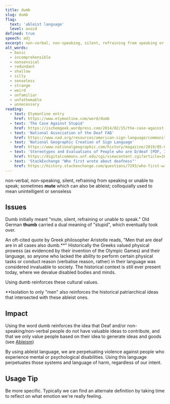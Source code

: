 ```yaml
---
title: dumb
slug: dumb
flag:
  text: 'ableist language'
  level: avoid
defined: true
speech: adj
excerpt: non-verbal, non-speaking, silent, refraining from speaking or unable to speak; sometimes __mute__ which can also be ableist; colloquially used to mean unintelligent or senseless
alt_words:
  - basic
  - incomprehensible
  - nonsensical
  - redundant
  - shallow
  - silly
  - senseless
  - strange
  - weird
  - unfamiliar
  - unfathomable
  - unnecessary
reading:
  - text: Etymonline entry
    href: https://www.etymonline.com/word/dumb
  - text: 'The Case Against Stupid'
    href: https://ischemgeek.wordpress.com/2014/02/15/the-case-against-stupid/
  - text: 'National Association of the Deaf FAQ'
    href: https://www.nad.org/resources/american-sign-language/community-and-culture-frequently-asked-questions/
  - text: 'National Geographic Creation of Sign Language'
    href: https://www.nationalgeographic.com/history/magazine/2019/05-06/creation-of-sign-language/
  - text: 'Stereotypes and Evaluations of People who are D/deaf [PDF, 363KB]'
    href: https://digitalcommons.unf.edu/cgi/viewcontent.cgi?article=1020&context=honors
  - text: 'StackExchange "Who first wrote about deafness"'
    href: https://history.stackexchange.com/questions/7293/who-first-wrote-about-deafness
---
```


non-verbal, non-speaking, silent, refraining from speaking or unable to speak; sometimes __mute__ which can also be ableist; colloquially used to mean unintelligent or senseless

## Issues

Dumb initially meant "mute, silent, refraining or unable to speak." Old German __thumb__ carried a dual meaning of "stupid", which eventually took over.

An oft-cited quote by Greek philosopher Aristotle reads, "Men that are deaf are in all cases also dumb.**" Historically the Greeks valued physical prowess (as evidenced by their invention of the Olympic Games) and their language, so anyone who lacked the ability to perform certain physical tasks or conduct reason (verbalise reason, rather) in their language was considered invaluable to society. The historical context is still ever present today, where we devalue disabled bodies and minds.

Using dumb reinforces these cultural values.

**Isolation to only "men" also reinforces the historical patriarchical ideas that intersected with these ableist ones.

## Impact

Using the word dumb reinforces the idea that Deaf and/or non-speaking/non-verbal people do not have valuable ideas to contribute, and that we only value people based on their idea to generate ideas and goods (see [Ableism](/definitions/ableism))

By using ableist language, we are perpetuating violence against people who experience mental or psychological disabilities. Using this language perpetuates those systems and language of harm, regardless of our intent.

## Usage Tip

Be more specific. Typically we can find an alternate definition by taking time to reflect on what emotion we're really feeling.
